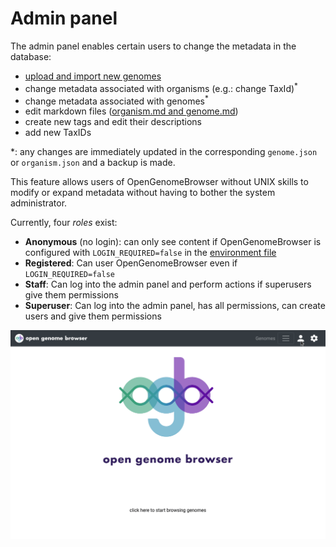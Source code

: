 <link rel="shortcut icon" type="image/svg+xml" href="/favicon.svg">

# Admin panel

The admin panel enables certain users to change the metadata in the database:

- [upload and import new genomes](upload-genome.md)
- change metadata associated with organisms (e.g.: change TaxId)<sup>*</sup>
- change metadata associated with genomes<sup>*</sup>
- edit markdown files ([organism.md and genome.md](../documentation/folder-structure-and-metadata.md#organismmd-and-genomemd))
- create new tags and edit their descriptions
- add new TaxIDs

*: any changes are immediately updated in the corresponding `genome.json` or `organism.json` and a backup is made.

This feature allows users of OpenGenomeBrowser without UNIX skills to modify or expand metadata without having to bother the system administrator.

Currently, four _roles_ exist:

- **Anonymous** (no login): can only see content if OpenGenomeBrowser is configured with `LOGIN_REQUIRED=false` in
  the [environment file](https://github.com/opengenomebrowser/opengenomebrowser-docker-template/blob/main/production-template.env)
- **Registered**: Can user OpenGenomeBrowser even if `LOGIN_REQUIRED=false`
- **Staff**: Can log into the admin panel and perform actions if superusers give them permissions
- **Superuser**: Can log into the admin panel, has all permissions, can create users and give them permissions

![admin demo](../media/admin.apng)
